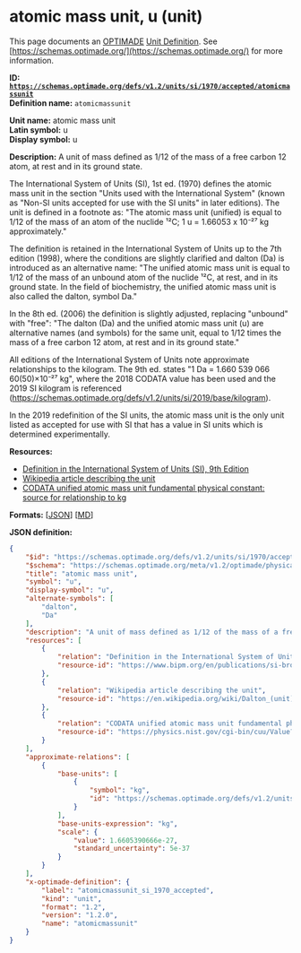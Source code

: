 # atomic mass unit, u (unit)

This page documents an [OPTIMADE](https://www.optimade.org/) [Unit Definition](https://schemas.optimade.org/#definitions). See [https://schemas.optimade.org/](https://schemas.optimade.org/) for more information.

**ID: [`https://schemas.optimade.org/defs/v1.2/units/si/1970/accepted/atomicmassunit`](https://schemas.optimade.org/defs/v1.2/units/si/1970/accepted/atomicmassunit.md)**  
**Definition name:** `atomicmassunit`

**Unit name:** atomic mass unit  
**Latin symbol:** u  
**Display symbol:** u  
  
**Description:** A unit of mass defined as 1/12 of the mass of a free carbon 12 atom, at rest and in its ground state.

The International System of Units (SI), 1st ed. (1970) defines the atomic mass unit in the section "Units used with the International System" (known as "Non-SI units accepted for use with the SI units" in later editions).
The unit is defined in a footnote as: "The atomic mass unit (unified) is equal to 1/12 of the mass of an atom of the nuclide ¹²C; 1 u = 1.66053 x 10⁻²⁷ kg approximately."

The definition is retained in the International System of Units up to the 7th edition (1998), where the conditions are slightly clarified and dalton (Da) is introduced as an alternative name: "The unified atomic mass unit is equal to 1/12 of the mass of an unbound atom of the nuclide ¹²C, at rest, and in its ground state. In the field of biochemistry, the unified atomic mass unit is also called the dalton, symbol Da."

In the 8th ed. (2006) the definition is slightly adjusted, replacing "unbound" with "free": "The dalton (Da) and the unified atomic mass unit (u) are alternative names (and symbols) for the same unit, equal to 1/12 times the mass of a free carbon 12 atom, at rest and in its ground state."

All editions of the International System of Units note approximate relationships to the kilogram.
The 9th ed. states "1 Da = 1.660 539 066 60(50)×10⁻²⁷ kg", where the 2018 CODATA value has been used and the 2019 SI kilogram is referenced (https://schemas.optimade.org/defs/v1.2/units/si/2019/base/kilogram).

In the 2019 redefinition of the SI units, the atomic mass unit is the only unit listed as accepted for use with SI that has a value in SI units which is determined experimentally.

**Resources:**

- [Definition in the International System of Units (SI), 9th Edition](https://www.bipm.org/en/publications/si-brochure)
- [Wikipedia article describing the unit](https://en.wikipedia.org/wiki/Dalton_(unit))
- [CODATA unified atomic mass unit fundamental physical constant: source for relationship to kg](https://physics.nist.gov/cgi-bin/cuu/Value?ukg)


**Formats:** [[JSON](atomicmassunit.json)] [[MD](atomicmassunit.md)]

**JSON definition:**

``` json
{
    "$id": "https://schemas.optimade.org/defs/v1.2/units/si/1970/accepted/atomicmassunit",
    "$schema": "https://schemas.optimade.org/meta/v1.2/optimade/physical_unit_definition.json",
    "title": "atomic mass unit",
    "symbol": "u",
    "display-symbol": "u",
    "alternate-symbols": [
        "dalton",
        "Da"
    ],
    "description": "A unit of mass defined as 1/12 of the mass of a free carbon 12 atom, at rest and in its ground state.\n\nThe International System of Units (SI), 1st ed. (1970) defines the atomic mass unit in the section \"Units used with the International System\" (known as \"Non-SI units accepted for use with the SI units\" in later editions).\nThe unit is defined in a footnote as: \"The atomic mass unit (unified) is equal to 1/12 of the mass of an atom of the nuclide \u00b9\u00b2C; 1 u = 1.66053 x 10\u207b\u00b2\u2077 kg approximately.\"\n\nThe definition is retained in the International System of Units up to the 7th edition (1998), where the conditions are slightly clarified and dalton (Da) is introduced as an alternative name: \"The unified atomic mass unit is equal to 1/12 of the mass of an unbound atom of the nuclide \u00b9\u00b2C, at rest, and in its ground state. In the field of biochemistry, the unified atomic mass unit is also called the dalton, symbol Da.\"\n\nIn the 8th ed. (2006) the definition is slightly adjusted, replacing \"unbound\" with \"free\": \"The dalton (Da) and the unified atomic mass unit (u) are alternative names (and symbols) for the same unit, equal to 1/12 times the mass of a free carbon 12 atom, at rest and in its ground state.\"\n\nAll editions of the International System of Units note approximate relationships to the kilogram.\nThe 9th ed. states \"1 Da = 1.660 539 066 60(50)\u00d710\u207b\u00b2\u2077 kg\", where the 2018 CODATA value has been used and the 2019 SI kilogram is referenced (https://schemas.optimade.org/defs/v1.2/units/si/2019/base/kilogram).\n\nIn the 2019 redefinition of the SI units, the atomic mass unit is the only unit listed as accepted for use with SI that has a value in SI units which is determined experimentally.",
    "resources": [
        {
            "relation": "Definition in the International System of Units (SI), 9th Edition",
            "resource-id": "https://www.bipm.org/en/publications/si-brochure"
        },
        {
            "relation": "Wikipedia article describing the unit",
            "resource-id": "https://en.wikipedia.org/wiki/Dalton_(unit)"
        },
        {
            "relation": "CODATA unified atomic mass unit fundamental physical constant: source for relationship to kg",
            "resource-id": "https://physics.nist.gov/cgi-bin/cuu/Value?ukg"
        }
    ],
    "approximate-relations": [
        {
            "base-units": [
                {
                    "symbol": "kg",
                    "id": "https://schemas.optimade.org/defs/v1.2/units/si/2019/base/kilogram"
                }
            ],
            "base-units-expression": "kg",
            "scale": {
                "value": 1.6605390666e-27,
                "standard_uncertainty": 5e-37
            }
        }
    ],
    "x-optimade-definition": {
        "label": "atomicmassunit_si_1970_accepted",
        "kind": "unit",
        "format": "1.2",
        "version": "1.2.0",
        "name": "atomicmassunit"
    }
}
```